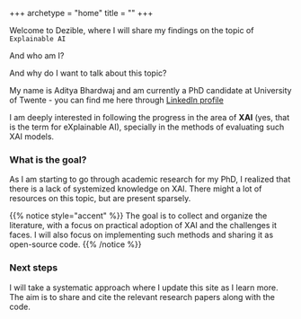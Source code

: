 +++
archetype = "home"
title = ""
+++

Welcome to Dezible, where I will share my findings on the topic of `Explainable AI`

And who am I?

And why do I want to talk about this topic?

My name is Aditya Bhardwaj and am currently a PhD candidate at University of Twente - you can find me here through [LinkedIn profile](https://www.linkedin.com/in/ab4dev/)

I am deeply interested in following the progress in the area of **XAI** (yes, that is the term for eXplainable AI), specially in the methods of evaluating such XAI models.

### What is the goal?

As I am starting to go through academic research for my PhD, I realized that there is a lack of systemized knowledge on XAI. There might a lot of resources on this topic, but are present sparsely.

{{% notice style="accent" %}}
The goal is to collect and organize the literature, with a focus on practical adoption of XAI and the challenges it faces. I will also focus on implementing such methods and sharing it as open-source code. 
{{% /notice %}}

### Next steps

I will take a systematic approach where I update this site as I learn more. The aim is to share and cite the relevant research papers along with the code.



